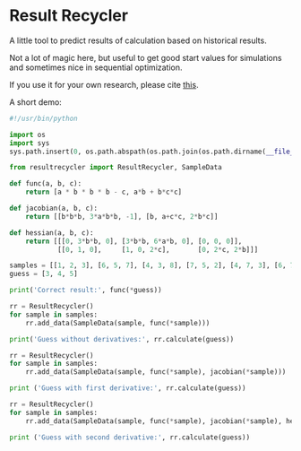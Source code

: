 # Result Recycler

A little tool to predict results of calculation based on historical results.

Not a lot of magic here, but useful to get good start values for simulations and sometimes nice in sequential optimization.

If you use it for your own research, please cite [this](http://dx.doi.org/10.14279/depositonce-5915).

A short demo:

```python
#!/usr/bin/python

import os
import sys
sys.path.insert(0, os.path.abspath(os.path.join(os.path.dirname(__file__), 'resultrecycler')))

from resultrecycler import ResultRecycler, SampleData

def func(a, b, c):
    return [a * b * b * b - c, a*b + b*c*c]

def jacobian(a, b, c):
    return [[b*b*b, 3*a*b*b, -1], [b, a+c*c, 2*b*c]]

def hessian(a, b, c):
    return [[[0, 3*b*b, 0], [3*b*b, 6*a*b, 0], [0, 0, 0]],
            [[0, 1, 0],     [1, 0, 2*c],       [0, 2*c, 2*b]]]

samples = [[1, 2, 3], [6, 5, 7], [4, 3, 8], [7, 5, 2], [4, 7, 3], [6, 7, 4]]
guess = [3, 4, 5]

print('Correct result:', func(*guess))

rr = ResultRecycler()
for sample in samples:
    rr.add_data(SampleData(sample, func(*sample)))

print('Guess without derivatives:', rr.calculate(guess))

rr = ResultRecycler()
for sample in samples:
    rr.add_data(SampleData(sample, func(*sample), jacobian(*sample)))

print ('Guess with first derivative:', rr.calculate(guess))

rr = ResultRecycler()
for sample in samples:
    rr.add_data(SampleData(sample, func(*sample), jacobian(*sample), hessian(*sample)))

print ('Guess with second derivative:', rr.calculate(guess))
```